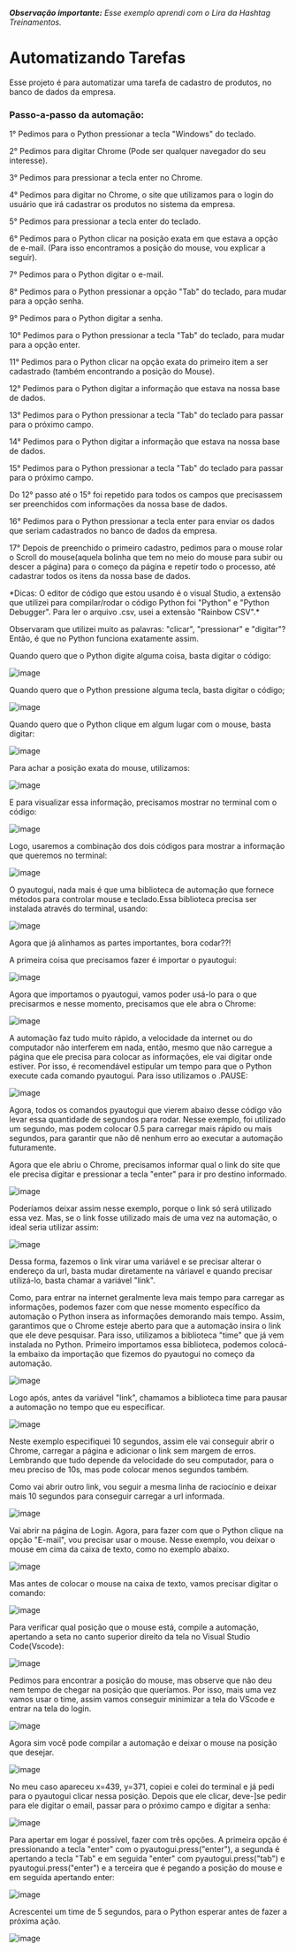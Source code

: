 *__Observação importante:__ Esse exemplo aprendi com o Lira da Hashtag Treinamentos.*
<h1>Automatizando Tarefas</h1>
<p>Esse projeto é para automatizar uma tarefa de cadastro de produtos, no banco de dados da empresa. </p>
<p></p>

<h3>Passo-a-passo da automação:</h3>
<p>1° Pedimos para o Python pressionar a tecla "Windows" do teclado.</p>
<p>2° Pedimos para digitar Chrome (Pode ser qualquer navegador do seu interesse).</p>
<p>3° Pedimos para pressionar a tecla enter no Chrome.</p>
<p>4° Pedimos para digitar no Chrome, o site que utilizamos para o login do usuário que irá cadastrar os produtos no sistema da empresa.</p>
<p>5° Pedimos para pressionar a tecla enter do teclado.</p>
<p>6° Pedimos para o Python clicar na posição exata em que estava a opção de e-mail. (Para isso encontramos a posição do mouse, vou explicar a seguir).</p>
<p>7° Pedimos para o Python digitar o e-mail.</p>
<p>8° Pedimos para o Python pressionar a opção "Tab" do teclado, para mudar para a opção senha.</p>
<p>9° Pedimos para o Python digitar a senha.</p>
<p>10° Pedimos para o Python pressionar a tecla "Tab" do teclado, para mudar para a opção enter.</p>
<p>11° Pedimos para o Python clicar na opção exata do primeiro item a ser cadastrado (também encontrando a posição do Mouse).<p>
<p>12° Pedimos para o Python digitar a informação que estava na nossa base de dados. </p>
<p>13° Pedimos para o Python pressionar a tecla "Tab" do teclado para passar para o próximo campo.</p>
<p>14° Pedimos para o Python digitar a informação que estava na nossa base de dados. </p>
<p>15° Pedimos para o Python pressionar a tecla "Tab" do teclado para passar para o próximo campo.</p>
<p></p>
<p></p>
<p></p>
<p>Do 12° passo até o 15° foi repetido para todos os campos que precisassem ser preenchidos com informações da nossa base de dados.</p>

<p>16° Pedimos para o Python pressionar a tecla enter para enviar os dados que seriam cadastrados no banco de dados da empresa.</p>
<p>17° Depois de preenchido o primeiro cadastro, pedimos para o mouse rolar o Scroll do mouse(aquela bolinha que tem no meio do mouse para subir ou descer a página) para o começo da página e repetir todo o processo, até cadastrar todos os itens da nossa base de dados.</p>
<p></p>
*Dicas: O editor de código que estou usando é o visual Studio, a extensão que utilizei para compilar/rodar o código Python foi "Python" e "Python Debugger". Para ler o arquivo .csv, usei a extensão "Rainbow CSV".*
<p></p>
<p>Observaram que utilizei muito as palavras: "clicar", "pressionar" e "digitar"? Então, é que no Python funciona exatamente assim.</p>
<p></p>
<p>Quando quero que o Python digite alguma coisa, basta digitar o código:</p>

![image](https://github.com/Daiane2001/Automatizando-tarefas/assets/62717387/fe636165-d695-4b5c-98a6-0858281693fc)

<p></p>
<p>Quando quero que o Python pressione alguma tecla, basta digitar o código;</p>

![image](https://github.com/Daiane2001/Automatizando-tarefas/assets/62717387/661992be-44bf-44ee-b3e9-f267cdd24e5f)

<p></p>
<p>Quando quero que o Python clique em algum lugar com o mouse, basta digitar:</p>

![image](https://github.com/Daiane2001/Automatizando-tarefas/assets/62717387/8b2545f4-49ee-4330-b969-ead2d4bdc26d)

<p></p>
<p>Para achar a posição exata do mouse, utilizamos:</p>

![image](https://github.com/Daiane2001/Automatizando-tarefas/assets/62717387/302657cc-9047-4747-b300-b6ec8e8e3f48)

<p></p>
<p>E para visualizar essa informação, precisamos mostrar no terminal com o código:</p>

![image](https://github.com/Daiane2001/Automatizando-tarefas/assets/62717387/612a019d-f3cb-49ce-b852-7255b7715757)

<p></p>
<p>Logo, usaremos a combinação dos dois códigos para mostrar a informação que queremos no terminal:</p>

![image](https://github.com/Daiane2001/Automatizando-tarefas/assets/62717387/96c8134e-2764-4f8f-a2fc-ab7b01eda043)

<p></p>
<p>O pyautogui, nada mais é que uma biblioteca de automação que fornece métodos para controlar mouse e teclado.Essa biblioteca precisa ser instalada através do terminal, usando:</p>

![image](https://github.com/Daiane2001/Automatizando-tarefas/assets/62717387/95056649-bb34-4302-ac02-acac572540e3)

 <p></p>
<p>Agora que já alinhamos as partes importantes, bora codar??!</p>
<p></p>
<p>A primeira coisa que precisamos fazer é importar o pyautogui:</p>
<p></p>

![image](https://github.com/Daiane2001/Automatizando-tarefas/assets/62717387/eb04d378-656d-4ed5-8e7b-c1400d108f56)
 <p></p>
<p>Agora que importamos o pyautogui, vamos poder usá-lo para o que precisarmos e nesse momento, precisamos que ele abra o Chrome:</p>
<p></p>

![image](https://github.com/Daiane2001/Automatizando-tarefas/assets/62717387/a8d392ae-fef2-4d6c-b7d5-958ec072189b)
<p>A automação faz tudo muito rápido, a velocidade da internet ou do computador não interferem em nada, então, mesmo que não carregue a página que ele precisa para colocar as informações, ele vai digitar onde estiver. Por isso, é recomendável estipular um tempo para que o Python execute cada comando pyautogui. Para isso utilizamos o .PAUSE:</p>
<p></p>

![image](https://github.com/Daiane2001/Automatizando-tarefas/assets/62717387/fb3337a1-19f9-420c-a48c-30f6c64118b7)
<p>Agora, todos os comandos pyautogui que vierem abaixo desse código vão levar essa quantidade de segundos para rodar. Nesse exemplo, foi utilizado um segundo, mas podem colocar 0.5 para carregar mais rápido ou mais segundos, para garantir que não dê nenhum erro ao executar a automação futuramente. </p>
<p></p>

<p>Agora que ele abriu o Chrome, precisamos informar qual o link do site que ele precisa digitar e pressionar a tecla "enter" para ir pro destino informado. </p>
<p></p>

![image](https://github.com/Daiane2001/Automatizando-tarefas/assets/62717387/b0cb9474-6599-4727-8dfb-056b77940341) 
<p>Poderíamos deixar assim nesse exemplo, porque o link só será utilizado essa vez. Mas, se o link fosse utilizado mais de uma vez na automação, o ideal seria utilizar assim:</p>
<p></p>

![image](https://github.com/Daiane2001/Automatizando-tarefas/assets/62717387/f93d0b9f-e6c7-44bf-a336-7ca4dca21959) 
<p>Dessa forma, fazemos o link virar uma variável e se precisar alterar o endereço da url, basta mudar diretamente na váriavel e quando precisar utilizá-lo, basta chamar a variável "link".</p>
  <p></p>
<p>Como, para entrar na internet geralmente leva mais tempo para carregar as informações, podemos fazer com que nesse momento específico da automação o Python insera as informações demorando mais tempo. Assim, garantimos que o Chrome esteje aberto para que a automação insira o link que ele deve pesquisar. Para isso, utilizamos a biblioteca "time" que já vem instalada no Python. Primeiro importamos essa biblioteca, podemos colocá-la embaixo da importação que fizemos do pyautogui no começo da automação.</p>
<p></p>

![image](https://github.com/Daiane2001/Automatizando-tarefas/assets/62717387/bf26d498-66e4-42ef-8ec7-e17fe1f9645c)
<p>Logo após, antes da variável "link", chamamos a biblioteca time para pausar a automação no tempo que eu especificar.</p>
<p></p>

![image](https://github.com/Daiane2001/Automatizando-tarefas/assets/62717387/58795ce9-ce70-4bca-be31-2134a05b7b3d)
<p>Neste exemplo especifiquei 10 segundos, assim ele vai conseguir abrir o Chrome, carregar a página e adicionar o link sem margem de erros. Lembrando que tudo depende da velocidade do seu computador, para o meu preciso de 10s, mas pode colocar menos segundos também.</p>
 <p></p>
 <p>Como vai abrir outro link, vou seguir a mesma linha de raciocínio e deixar mais 10 segundos para conseguir carregar a url informada.</p>
 <p></p>
 
 ![image](https://github.com/Daiane2001/Automatizando-tarefas/assets/62717387/0daa9f9a-32b4-410c-8a81-14d4c3f2155f)
 <p></p>
<p>Vai abrir na página de Login. Agora, para fazer com que o Python clique na opção "E-mail", vou precisar usar o mouse. Nesse exemplo, vou deixar o mouse em cima da caixa de texto, como no exemplo abaixo.</p>
<p></p>
 
![image](https://github.com/Daiane2001/Automatizando-tarefas/assets/62717387/ead2f485-76d2-4509-affa-fde36ab20438)
<p>Mas antes de colocar o mouse na caixa de texto, vamos precisar digitar o comando:</p>
<p></p>

![image](https://github.com/Daiane2001/Automatizando-tarefas/assets/62717387/2af39ae9-2aa0-46e7-991d-dfe28d62460a)
<p></p>
<p>Para verificar qual posição que o mouse está, compile a automação, apertando a seta no canto superior direito da tela no Visual Studio Code(Vscode):</p>
<p></p>

 ![image](https://github.com/Daiane2001/Automatizando-tarefas/assets/62717387/23071274-ee48-4987-bc92-79183ab16168)
<p></p> 
<p>Pedimos para encontrar a posição do mouse, mas observe que não deu nem tempo de chegar na posição que queríamos. Por isso, mais uma vez vamos usar o time, assim vamos conseguir minimizar a tela do VScode e entrar na tela do login.</p>
<p></p>

 ![image](https://github.com/Daiane2001/Automatizando-tarefas/assets/62717387/52f8e5e7-d0fc-4da3-8dfd-3df7c7381d37)
<p>Agora sim você pode compilar a automação e deixar o mouse na posição que desejar.</p>
<p></p>

 ![image](https://github.com/Daiane2001/Automatizando-tarefas/assets/62717387/aec30e47-609e-4141-a991-bafa93717579)  
<p>No meu caso apareceu x=439, y=371, copiei e colei do terminal e já pedi para o pyautogui clicar nessa posição. Depois que ele clicar, deve-]se pedir para ele digitar o email, passar para o próximo campo e digitar a senha:</p>
<p></p>

 ![image](https://github.com/Daiane2001/Automatizando-tarefas/assets/62717387/91c550e9-cc4a-446f-9955-9189a7a1a57b)
<p></p>
<p>Para apertar em logar é possível, fazer com três opções. A primeira opção é pressionando a tecla "enter" com o pyautogui.press("enter"), a segunda é apertando a tecla "Tab" e em seguida "enter" com pyautogui.press("tab") e pyautogui.press("enter") e a terceira que é pegando a posição do mouse e em seguida apertando enter:</p>
<p></p>

![image](https://github.com/Daiane2001/Automatizando-tarefas/assets/62717387/c9af69c7-dc50-4c79-b500-f0e746418a3a)
<p>Acrescentei um time de 5 segundos, para o Python esperar antes de fazer a próxima ação.</p>

<p></p>

![image](https://github.com/Daiane2001/Automatizando-tarefas/assets/62717387/83a5a6dd-7dba-46a4-8c36-39c157a96944)







